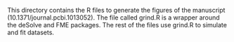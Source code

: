 This directory contains the R files to generate the figures of the manuscript (10.1371/journal.pcbi.1013052).
The file called grind.R is a wrapper around the deSolve and FME packages.
The rest of the files use grind.R to simulate and fit datasets.
